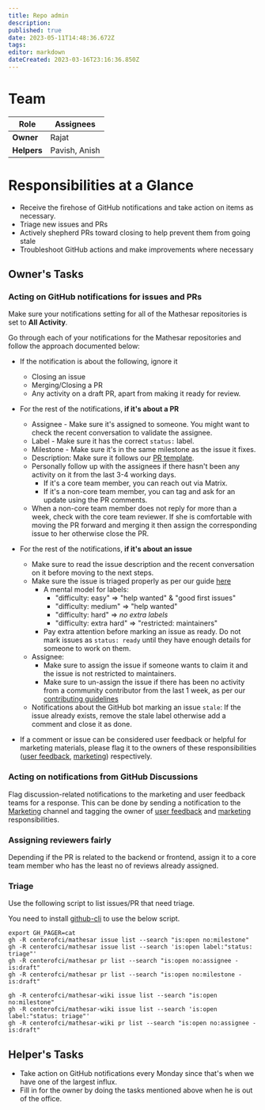 ```yaml
---
title: Repo admin
description: 
published: true
date: 2023-05-11T14:48:36.672Z
tags: 
editor: markdown
dateCreated: 2023-03-16T23:16:36.850Z
---
```


# Team

| Role        | Assignees     |
| ----------- | ------------- |
| **Owner**   | Rajat         |
| **Helpers** | Pavish, Anish |

# Responsibilities at a Glance

- Receive the firehose of GitHub notifications and take action on items as necessary.
- Triage new issues and PRs
- Actively shepherd PRs toward closing to help prevent them from going stale
- Troubleshoot GitHub actions and make improvements where necessary

## Owner's Tasks

### Acting on GitHub notifications for issues and PRs

Make sure your notifications setting for all of the Mathesar repositories is set to **All Activity**.

Go through each of your notifications for the Mathesar repositories and follow the approach documented below:

- If the notification is about the following, ignore it
  - Closing an issue
  - Merging/Closing a PR
  - Any activity on a draft PR, apart from making it ready for review.
- For the rest of the notifications, **if it's about a PR**
  - Assignee - Make sure it's assigned to someone. You might want to check the recent conversation to validate the assignee.
  - Label - Make sure it has the correct `status:` label.
  - Milestone - Make sure it's in the same milestone as the issue it fixes.
  - Description: Make sure it follows our [PR template](https://github.com/centerofci/mathesar/blob/develop/.github/PULL_REQUEST_TEMPLATE).
  - Personally follow up with the assignees if there hasn't been any activity on it from the last 3-4 working days.
    - If it's a core team member, you can reach out via Matrix.
    - If it's a non-core team member, you can tag and ask for an update using the PR comments.
  - When a non-core team member does not reply for more than a week, check with the core team reviewer. If she is comfortable with moving the PR forward and merging it then assign the corresponding issue to her otherwise close the PR.
- For the rest of the notifications, **if it's about an issue**
  - Make sure to read the issue description and the recent conversation on it before moving to the next steps.
  - Make sure the issue is triaged properly as per our guide [here](/team/guide/issue-triage)
    - A mental model for labels:
      - "difficulty: easy" => "help wanted" & "good first issues"
      - "difficulty: medium" => "help wanted"
      - "difficulty: hard" => _no extra labels_
      - "difficulty: extra hard" => "restricted: maintainers"
    - Pay extra attention before marking an issue as ready. Do not mark issues as `status: ready` until they have enough details for someone to work on them.
  - Assignee:
    - Make sure to assign the issue if someone wants to claim it and the issue is not restricted to maintainers.
    - Make sure to un-assign the issue if there has been no activity from a community contributor from the last 1 week, as per our [contributing guidelines](https://github.com/centerofci/mathesar/blob/develop/CONTRIBUTING.md)
  - Notifications about the GitHub bot marking an issue `stale`: If the issue already exists, remove the stale label otherwise add a comment and close it as done.

- If a comment or issue can be considered user feedback or helpful for marketing materials, please flag it to the owners of these responsibilities ([user feedback](/team/responsibilities/user-feedback), [marketing](/team/responsibilities/marketing.md)) respectively.

### Acting on notifications from GitHub Discussions

Flag discussion-related notifications to the marketing and user feedback teams for a response. This can be done by sending a notification to the [Marketing](https://matrix.to/#/#marketing:matrix.mathesar.org) channel and tagging the owner of [user feedback](/team/responsibilities/user-feedback) and [marketing](/team/responsibilities/marketing.md) responsibilities.

### Assigning reviewers fairly

Depending if the PR is related to the backend or frontend, assign it to a core team member who has the least no of reviews already assigned.

### Triage

Use the following script to list issues/PR that need triage.

You need to install [github-cli](https://github.com/cli/cli#installation) to use the below script.

```
export GH_PAGER=cat
gh -R centerofci/mathesar issue list --search "is:open no:milestone"
gh -R centerofci/mathesar issue list --search 'is:open label:"status: triage"'
gh -R centerofci/mathesar pr list --search "is:open no:assignee -is:draft"
gh -R centerofci/mathesar pr list --search "is:open no:milestone -is:draft"

gh -R centerofci/mathesar-wiki issue list --search "is:open no:milestone"
gh -R centerofci/mathesar-wiki issue list --search 'is:open label:"status: triage"'
gh -R centerofci/mathesar-wiki pr list --search "is:open no:assignee -is:draft"
```

## Helper's Tasks
- Take action on GitHub notifications every Monday since that's when we have one of the largest influx.
- Fill in for the owner by doing the tasks mentioned above when he is out of the office.
